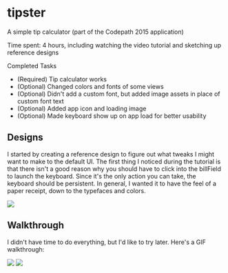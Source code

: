 # tipster
A simple tip calculator (part of the Codepath 2015 application)

Time spent: 4 hours, including watching the video tutorial and sketching up reference designs

Completed Tasks
- (Required) Tip calculator works 
- (Optional) Changed colors and fonts of some views
- (Optional) Didn't add a custom font, but added image assets in place of custom font text
- (Optional) Added app icon and loading image
- (Optional) Made keyboard show up on app load for better usability

## Designs

I started by creating a reference design to figure out what tweaks I might want to make to the default UI. The first thing I noticed during the tutorial is that there isn't a good reason why you should have to click into the billField to launch the keyboard. Since it's the only action you can take, the keyboard should be persistent. In general, I wanted it to have the feel of a paper receipt, down to the typefaces and colors. 

<img src="http://cece.is/codepath/tipster/main-mockup.png">

## Walkthrough

I didn't have time to do everything, but I'd like to try later. Here's a GIF walkthrough:

<img src="http://cece.is/codepath/tipster/Demo2.gif">

<img src="http://cece.is/codepath/tipster/Demo4.gif">


